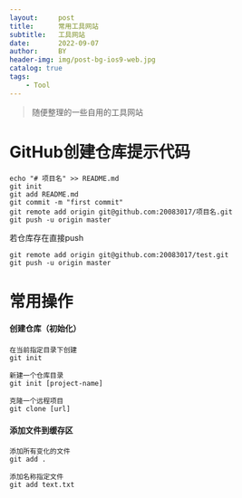 ```yaml
---
layout:     post
title:      常用工具网站
subtitle:   工具网站
date:       2022-09-07
author:     BY
header-img: img/post-bg-ios9-web.jpg
catalog: true
tags:
    - Tool
---
```


>随便整理的一些自用的工具网站


# GitHub创建仓库提示代码

	echo "# 项目名" >> README.md
	git init
	git add README.md
	git commit -m "first commit"
	git remote add origin git@github.com:20083017/项目名.git
	git push -u origin master

若仓库存在直接push

	git remote add origin git@github.com:20083017/test.git
	git push -u origin master


# 常用操作

#### 创建仓库（初始化）
	在当前指定目录下创建
	git init
	
	新建一个仓库目录
	git init [project-name]
	
	克隆一个远程项目
	git clone [url]
	
#### 添加文件到缓存区

	添加所有变化的文件
 	git add .

	添加名称指定文件
	git add text.txt

